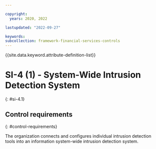 ```yaml
---

copyright:
  years: 2020, 2022

lastupdated: "2022-09-27"

keywords: 
subcollection: framework-financial-services-controls
---
```


{{site.data.keyword.attribute-definition-list}}

         
# SI-4 (1) - System-Wide Intrusion Detection System
{: #si-4.1}

## Control requirements
{: #control-requirements}

The organization connects and configures individual intrusion detection tools into an information system-wide intrusion detection system.



